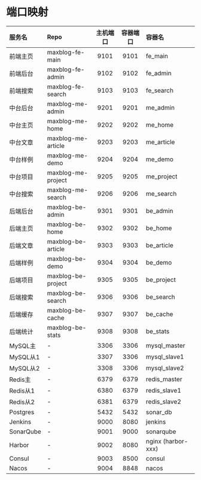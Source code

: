 # 端口映射

| 服务名       | Repo               | 主机端口 | 容器端口 | 容器名                |
|:----------|:-------------------|:----:|:----:|:-------------------|
| 前端主页 | maxblog-fe-main    | 9101 | 9101 | fe_main            |
| 前端后台 | maxblog-fe-admin   | 9102 | 9102 | fe_admin           |
| 前端搜索 | maxblog-fe-search  | 9103 | 9103 | fe_search          |
| 中台后台 | maxblog-me-admin   | 9201 | 9201 | me_admin           |
| 中台主页 | maxblog-me-home    | 9202 | 9202 | me_home            |
| 中台文章 | maxblog-me-article | 9203 | 9203 | me_article         |
| 中台样例 | maxblog-me-demo    | 9204 | 9204 | me_demo            |
| 中台项目 | maxblog-me-project | 9205 | 9205 | me_project         |
| 中台搜索 | maxblog-me-search  | 9206 | 9206 | me_search          |
| 后端后台 | maxblog-be-admin   | 9301 | 9301 | be_admin           |
| 后端主页 | maxblog-be-home    | 9302 | 9302 | be_home            |
| 后端文章 | maxblog-be-article | 9303 | 9303 | be_article         |
| 后端样例 | maxblog-be-demo    | 9304 | 9304 | be_demo            |
| 后端项目 | maxblog-be-project | 9305 | 9305 | be_project         |
| 后端搜索 | maxblog-be-search  | 9306 | 9306 | be_search          |
| 后端缓存 | maxblog-be-cache   | 9307 | 9307 | be_cache           |
| 后端统计 | maxblog-be-stats   | 9308 | 9308 | be_stats           |
| MySQL主   | -                  | 3306 | 3306 | mysql_master       |
| MySQL从1  | -                  | 3307 | 3306 | mysql_slave1       |
| MySQL从2  | -                  | 3308 | 3306 | mysql_slave2       |
| Redis主   | -                  | 6379 | 6379 | redis_master       |
| Redis从1  | -                  | 6380 | 6379 | redis_slave1       |
| Redis从2  | -                  | 6381 | 6379 | redis_slave2       |
| Postgres  | -                  | 5432 | 5432 | sonar_db           |
| Jenkins   | -                  | 9000 | 8080 | jenkins            |
| SonarQube | -                  | 9001 | 9000 | sonarqube          |
| Harbor    | -                  | 9002 | 8080 | nginx (harbor-xxx) |
| Consul    | -                  | 9003 | 8500 | consul             |
| Nacos     | -                  | 9004 | 8848 | nacos              |

